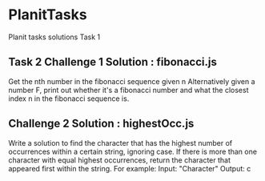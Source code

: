 # PlanitTasks
Planit tasks solutions
Task 1

Task 2
Challenge 1 Solution : fibonacci.js
----------------------------------
Get the nth number in the fibonacci sequence given n
Alternatively given a number F, print out whether it's a fibonacci number and what the closest index n in the
fibonacci sequence is.


Challenge 2 Solution : highestOcc.js
-----------------------------------
Write a solution to find the character that has the highest number of occurrences within a certain string, ignoring
case. If there is more than one character with equal highest occurrences, return the character that appeared first
within the string.
For example:
Input: "Character"
Output: c

